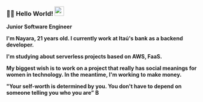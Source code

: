 ### 👋✨  Hello World!   <img height="25" width="25" src="https://joaocouto-espinho.com/img-places/globe-rotat.gif">

<!--
- Computer science student 
**nayaranunes/nayaranunes** is a ✨ _special_ ✨ repository because its `README.md` (this file) appears on your GitHub profile.
-->

<p><strong>Junior Software Engineer<p><strong>
<p>I'm Nayara, 21 years old. I currently work at Itaú's bank as a backend developer.<p>

I'm studying about serverless projects based on AWS, FaaS.

My biggest wish is to work on a project that really has social meanings for women in technology. In the meantime, I'm working to make money.
  
"Your self-worth is determined by you. You don't have to depend on someone telling you who you are" B
<!--
![Nayara GitHub Stats](https://github-readme-stats.vercel.app/api?username=nayaranunes&show_icons=true)
!<img align="left" alt="IntelliJ" width="35px" height="35px" src="https://cdn.iconscout.com/icon/free/png-256/intellij-idea-569199.png">
-->
